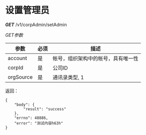 
设置管理员
=======
***GET*** /v1/corpAdmin/setAdmin

*GET参数*


参数 | 必须 | 描述
----|------|----
account			| 是 | 帐号，组织架构中的帐号，具有唯一性
corpId			| 是 | 公司ID
orgSource		| 是 | 通讯录类型, 1

返回：
```
{
    "body": { 
        "result": "success" 
    }, 
    "errno": 48886, 
    "error": "测试内容h63h" 
}
